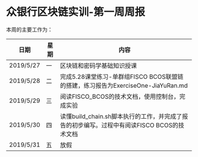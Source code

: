 # 众银行区块链实训-第一周周报
本周的主要工作为：

日期|     星期     | 内容
-|-|-
2019/5/27|一|区块链和密码学基础知识授课
2019/5/28|二|完成5.28课堂练习-单群组FISCO BCOS联盟链的搭建，练习报告为ExerciseOne-JiaYuRan.md
2019/5/29|三|阅读FISCO_BCOS的技术文档，使用控制台，完成实验
2019/5/30|四|读懂build_chain.sh脚本执行的工作，并完成了报告的初步编写。过程中有阅读FISCO BCOS的技术文档
2019/5/31|五|放假



